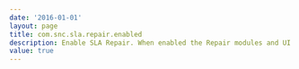 ```yaml
---
date: '2016-01-01'
layout: page
title: com.snc.sla.repair.enabled
description: Enable SLA Repair. When enabled the Repair modules and UI Actions will be activated.
value: true 
---
```

